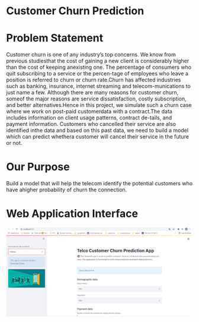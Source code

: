# **Customer Churn Prediction**

# Problem Statement

Customer churn is one of any industry’s top concerns. We know from previous studiesthat the cost of gaining a new client is considerably higher than the cost of keeping anexisting one. The percentage of consumers who quit subscribing to a service or the percen-tage of employees who leave a position is referred to churn or churn rate.Churn has affected industries such as banking, insurance, internet streaming and telecom-munications to just name a few. Although there are many reasons for customer churn, someof the major reasons are service dissatisfaction, costly subscription, and better alternatives.Hence in this project, we simulate such a churn case where we work on post-paid customerdata with a contract.The data includes information on client usage patterns, contract de-tails, and payment information. Customers who cancelled their service are also identified inthe data and based on this past data, we need to build a model which can predict whethera customer will cancel their service in the future or not.

# Our Purpose 

Build a model that will help the telecom identify the potential customers who have ahigher probability of churn the connection.

# Web Application Interface

![alt text](https://github.com/Ahmed-Messlmani/Customer-Churn-Prediction/blob/main/web%20app.png?raw=true)

